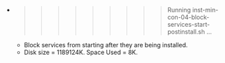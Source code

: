* >>>>>>>>> Running inst-min-con-04-block-services-start-postinstall.sh ...
  * Block services from starting after they are being installed.
  * Disk size = 1189124K. Space Used = 8K.
